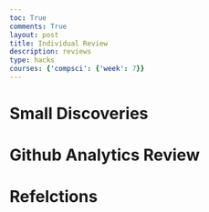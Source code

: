 ```yaml
---
toc: True
comments: True
layout: post
title: Individual Review
description: reviews
type: hacks
courses: {'compsci': {'week': 7}}
---
```


# Small Discoveries

# Github Analytics Review

# Refelctions
